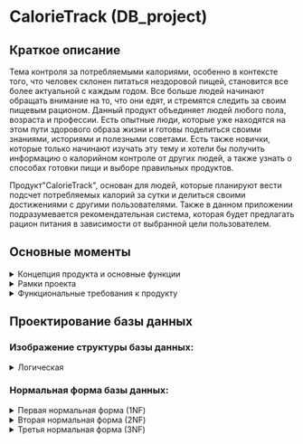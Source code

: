 # CalorieTrack (DB_project)

## Краткое описание
Тема контроля за потребляемыми калориями, особенно в контексте того, что человек склонен питаться нездоровой пищей, становится все более актуальной с каждым годом. Все больше людей начинают обращать внимание на то, что они едят, и стремятся следить за своим пищевым рационом. Данный продукт объединяет людей любого пола, возраста и профессии. Есть опытные люди, которые уже находятся на этом пути здорового образа жизни и готовы поделиться своими знаниями, историями и полезными советами. Есть также новички, которые только начинают изучать эту тему и хотели бы получить информацию о калорийном контроле от других людей, а также узнать о способах готовки пищи и выборе правильных продуктов.

Продукт"CalorieTrack", основан для людей, которые планируют вести подсчет потребляемых калорий за сутки и делиться своими достижениями с другими пользователями. Также в данном приложении подразумевается рекомендательная система, которая будет предлагать рацион питания в зависимости от выбранной цели пользователем.


## Основные моменты
<details>
  <summary>Концепция продукта и основные функции</summary>
  
  Приложение создается для людей, увлеченных темой подсчета калорий и ведения здорового образа жизни - от новичков, которые только собираются начать путь в отслеживании потребляемых калорий, до профи, которые уже находятся давно в теме правильного питания. Данный продукт будет закрывать несколько потребностей людей:

  1. Поделиться собственным опытом с другими людьми.
  2. Показать свои достижения связанные с тематикой правильного питания.
  3. Просмотр рецептов, которые будут показаны в зависимости от выбранной цели человека.

  Концепция предлагает три основных принципиально различающихся вида взаимодействия с продуктом. Первый - размещение информации (публикация постов), второй - просмотр информации, размещенной другими пользователями и третий - подсчет потребляемых калорий и просмотр рекомендательных рецептов.

  Основные функции, реализуемые в продукте:

  1. Создание собственного профиля
  2. Публикация поста от своего имени
  3. Поиск размещенных постов по конкретным фильтрам
  4. Ввод потребляемых продуктов за сутки
  5. Просмотр статистики за сутки
  6. Добавление/удаление конкретных блюд в категорию "избранное"
  7. Изменение информации о пользователе
  
</details>

<details>
  <summary>Рамки проекта</summary>
  
  Must do:
  1. Регистрация пользователя
  2. Сброс пароля
  3. Добавление блюд для конкретного приема пищи
  4. Добавлени/удаление продукта из категории "избранное"
  5. Изменение информации о пользователе
  6. Удаление аккаунта
  7. Возможность разлогиниться с приложения
  8. Публикация постов
  9. Просмотр постов других пользователей
  
  Should do:
  1. Отмечание поста как понравившегося
  2. Просмотр рекомендательных рецептов
  
</details>


<details>
  <summary> Функциональные требования к продукту </summary>  

1. Продукт должен позволить пользователю зарегистрироваться в системе
   - Пользователь нажимает кнопку "Registration" после чего открывается новое окно с полями для ввода
   - Пользователь заполняет все поля. Все поля кроме поля "Goal" являются обязательными к заполнению
     - Username
     - Password
     - Age
     - Sex
     - Weight
     - Height
     - Goal (Данное поле является необязательным к заполнению)
   - Пользователь нажимает кнопку "Register". После этого все введенные пользователем данные вносятся в БД
  
2. Продукт должен позволить пользователю сбросить пароль
   - Пользователь нажимает на кнопку "Reset password"
   - Вводит имя пользователя, у которого надо сменить пароль
   - Подтверждает личность
   - Вводит новый пароль
   - Нажимает на кнопку "Reset". После этого для данного пользователя обновляется пароль в БД

3. Продукт должен позволить пользователю авторизоваться в приложении
   - Пользователь заполняет два обязательных поля
     - Username
     - Password
   - Пользователь нажимает кнопку "Authorization".
     - Если были введены верные данные, то система авторизовывает пользователя и открывается окно "Diary"
     - Если был введен неверное имя пользователя (username), то система выдает ошибку: "Неверное имя пользователя или пароль" и не авторизовывает пользователя в системе
     - Если был введен неверный пароль (password), то система выдает ошибку: "Неверное имя пользователя или пароль" и не авторизовывает пользователя в системе
     - Если хотя бы одно поле осталось пустым, то система не авторизовывает пользователя в системе и выдает ошибку: "Все поля должны быть заполнены"
  
4. Продукт должен позволить пользователю вести учет потребляемых калорий за сутки
   - Система должна позволить пользователю добавлять продукты к каждому приему пищи
   - Для добавления продукта для конкретного приема пищи пользователь должен:
     - Находиться на экране "Diary"
     - Нажать на кнопку подходящего приема пищи ("Breakfast", "Lunch", "Dinner")
     - Ввести в поисковую строку продукт, который он хочет добавить
     - Выбрать подходящий продукт
     - Нажать на кнопку "Add to diet"
       
   - Система должна позволить пользователю добавить продукт в категорию "избранное"
   - Для добавления продукта в категорию избранное пользователь должен:
     - Находиться на экране "Favourites"
     - Ввести в поисковую строку продукт, который он хочет добавить
     - Выбрать подходящий продукт
     - Нажать на кнопку "Add to favourites"
       
   - Система должна позволить пользователю удалять продукты с категории "избранное"
   - Для удаления продукта из категории избранное пользователь должен:
     - Находиться на экране "Favourites"
     - Нажать на кнопку "favourite list"
     - Выбрать подходящий продукт
     - Нажать на кнопку "Delete"
    
  5. Продукт должен позволить пользователю посмотреть статистику за сутки
     - Система должна позволить пользователю посмотреть статистику по потребленным калориям за сутки
       - Пользователь должен находиться на окне "Reports"
       - Нажимает кнопку "Calories"
       - Открывается страница со статистикой по потребленным калориям за сутки
         - На данной странице должно отображаться среднее кол-во потребленных калорий за 1 прием пищи
         - Кол-во калорий потребленных за конкретный прием пищи.
         - Также должно отображаться процентное кол-во потребленных калорий за конкретный прием пищи
     - Система должна позволить пользователю посмотреть статистику по БЖУ за сутки
     - Пользователь должен находиться на окне "Reports"
       - Нажимает кнопку "Macros"
       - Открывается страница со статистикой по БЖУ за сутки
         - На данной странице должно отображаться среднее кол-во потребленных белков, жиров и углеводов за 1 прием пищи
         - Кол-во потребленных белков, жиров и углеводов за конкретный прием пищи
         - Также должно отображаться процентное кол-во потребленных потребленных белков, жиров и углеводов за конкретный прием пищи
           
  6. Продукт должен позволить пользователю изменять информацию о себе
     - Пользователь находится в разделе "Me"
       - На данной странице отображается вся информация пользователя, которую он вводил в момент регистрации в системе, за исключением пароля
       - Также есть кнопки:
         - "Change account info"
         - "Delete account"
         - "Log out"
     - Пользователь нажимает на кнопку "Change account info"
       - Открывается новое окно, со всей информацией пользователя, которую он вводил в момент регистрации в системе, за исключением пароля
       - Пользователь может изменить любое поле с информацией
         - Все поля кроме поля "Goal" являются обязательными к заполнению
       - Пользователь нажимает на кнопку "Confirm". После этого система обновляет для данного пользователя все измененные поля
  7. Продукт должен позволить пользователю удалить свой аккаунт и разлогиниться в системе
     - Пользователь находится в разделе "Me"
     - Пользователь нажимает на кнопку "Delete account"
       - Система деавторизовывает пользователя 
       - Система удаляет данные пользователя из БД
     - Пользователь нажимает на кнопку "Log out"
       - Система деавторизовывает пользователя
         
       
</details>

## Проектирование базы данных
### Изображение структуры базы данных:

<details>
  <summary>Логическая</summary>
  
  ![](https://github.com/i1uh4/DB_project/blob/main/Структура%20БД.png)
</details>

### Нормальная форма базы данных:

<details>
  <summary>Первая нормальная форма (1NF)</summary>
  
  Чтобы таблица находилась в 1NF, надо чтобы каждый кортеж содержал только одно значение для каждого из атрибутов
  
  - Таблица "account" находится в первой начальной форме, так как выполняется условие
    - В атрибуте 'id' хранится только id аккаунта, который является целым числом
    - В атрибуте 'username' хранится одно целое слово, которое задается пользователем
    - В атрибуте 'password' хранится пароль пользователя, который не содержит в себе пробелов
      
  - Таблица "user" находится в первой начальной форме, так как выполняется условие
    - В атрибуте 'id' хранится только id пользователя, который является целым положительным числом
    - В атрибуте 'account_id' хранится только id аккаунта, который является целым положительным числом
    - В атрибуте 'gender' хранится одно целое слово (female или male), которое пользователь выбирает при регистрации
    - В атрибуте 'age' хранится возраст пользователя, который не содержит в себе пробелов и представляет из себя одно целое положительное число
    - В атрибуте 'weight' хранится вес пользователя, который не содержит в себе пробелов и представляет из себя одно целое положительное число
    - В атрибуте 'height' хранится рост пользователя, который не содержит в себе пробелов и представляет из себя одно целое положительное число
    - В атрибуте 'goal' хранится цель пользователя. Данный атрибут представляет из себя текст, который пользователь может изменить
      
  - Таблица "user_statistic" находится в первой начальной форме, так как выполняется условие
    - В атрибуте 'id' хранится только id полученной статистики, который является целым положительным числом
    - В атрибуте 'user_id' хранится только id пользователя, который является целым положительным числом
    - В атрибуте 'calories_intake' хранится одно целое положительное число
    - В атрибуте 'fats_intake' хранится одно целое положительное число
    - В атрибуте 'carbohydrates_intake' хранится одно целое положительное число
    - В атрибуте 'kilocalories_intake' хранится одно целое положительное число
    - В атрибуте 'weight_loss' хранится одно целое положительное число
    - В атрибуте 'date' хранится дата полученной статистики
      
  - Таблица "favourite" находится в первой начальной форме, так как выполняется условие
    - В атрибуте 'id' хранится одно целое положительное число
    - В атрибуте 'user_id' хранится только id пользователя, который является целым числом
    - В атрибуте 'product_id' хранится одно целое положительное число являющееся id продукта
      
  - Таблица "product" находится в первой начальной форме, так как выполняется условие
    - В атрибуте 'id' хранится только id продукта, который является целым числом
    - В атрибуте 'name' хранится одно слово - название продукта
    - В атрибуте 'proteins' хранится одно целое положительное число - количество белков в данном продукте
    - В атрибуте 'fats' хранится одно целое положительное число - количество жиров в данном продукте
    - В атрибуте 'carbohydrates' хранится одно целое положительное число - количество углеводов в данном продукте
    - В атрибуте 'kilocalories' хранится одно целое положительное число - количество килокалорий в данном продукте
      
  - Таблица "meal" находится в первой начальной форме, так как выполняется условие
    - В атрибуте 'id' хранится только id приема пищи, который является целым числом
    - В атрибуте 'user_id' хранится только id пользователя, который является целым числом
    - В атрибуте 'meal_type' хранится одно слово - название приема пищи (breakfast, lunch, dinner)
    - В атрибуте 'date' хранится дата конкретного приема пищи
    - В атрибуте 'kilocalories' хранится одно целое положительное число - количество килокалорий за конкретный прием пищи
    - В атрибуте 'proteins' хранится одно целое положительное число - количество белков за конкретный прием пищи
    - В атрибуте 'fats' хранится одно целое положительное число - количество жиров за конкретный прием пищи
    - В атрибуте 'carbohydrates' хранится одно целое положительное число - углеводов килокалорий за конкретный прием пищи  
</details>

<details>
  <summary>Вторая нормальная форма (2NF)</summary>
  Чтобы таблица находилась во второй нормальной форме, надо чтобы таблица находилась в первой нормальной форме и все неключевые столбцы таблицы зависели от полного первичного ключа (в случае если он составной)

  В каждой таблице нашей базы данных существует не составной первичный ключ, от которого зависят все столбцы таблицы, поэтому все таблицы базы данных находятся во второй нормальной форме
</details>

<details>
  <summary>Третья нормальная форма (3NF)</summary>
  Чтобы таблица находилась в третьей нормальной форме, надо чтобы таблица находилась во второй нормальной форме и отсутствовали транзитивные зависимости

  В каждой таблице нашей базы данных существует не составной первичный ключ, от которого зависят все столбцы таблицы, поэтому все таблицы базы данных находятся во второй нормальной форме

  В наших таблицах, каждый неключевой столбец зависит только от первичного ключа своей таблицы и никаким образом не связан с другими столбцами таблицы, поэтому таблицы базы данных находятся в третьей нормальной форме.
</details>
